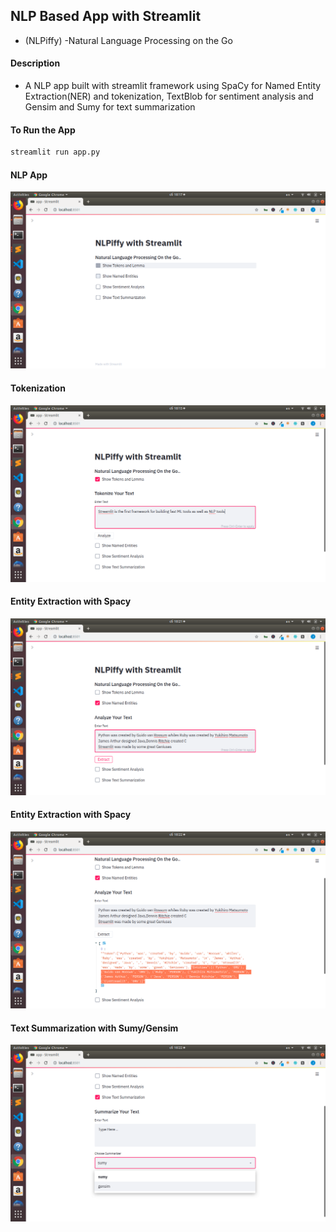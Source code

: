 ## NLP Based App with Streamlit
+ (NLPiffy) -Natural Language Processing on the Go

#### Description
+ A NLP app built with streamlit framework using SpaCy for Named Entity Extraction(NER) and tokenization, TextBlob for sentiment analysis and Gensim and Sumy for text summarization

#### To Run the App
```bash
streamlit run app.py
```

#### NLP App
![](images/image01.png)


#### Tokenization
![](images/image02.png)

#### Entity Extraction with Spacy
![](images/image04.png)

#### Entity Extraction with Spacy
![](images/image05.png)

#### Text Summarization with Sumy/Gensim
![](images/image06.png)


